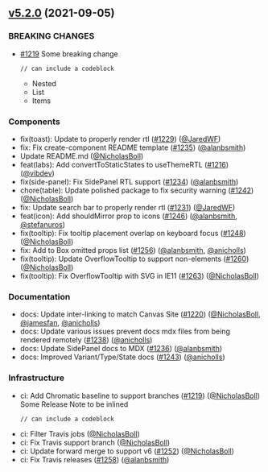 ## [v5.2.0](https://github.com/Workday/canvas-kit/releases/tag/v5.2.0) (2021-09-05)

### BREAKING CHANGES

- [#1219](https://github.com/Workday/canvas-kit/pull/1219) Some breaking change
  ```tsx
  // can include a codeblock
  ```
  - Nested
  - List
  - Items

### Components

- fix(toast): Update to properly render rtl ([#1229](https://github.com/Workday/canvas-kit/pull/1229)) ([@JaredWF](https://github.com/JaredWF))
- fix: Fix create-component README template ([#1235](https://github.com/Workday/canvas-kit/pull/1235)) ([@alanbsmith](https://github.com/alanbsmith))
- Update README.md ([@NicholasBoll](https://github.com/NicholasBoll))
- feat(labs): Add convertToStaticStates to useThemeRTL ([#1216](https://github.com/Workday/canvas-kit/pull/1216)) ([@vibdev](https://github.com/vibdev))
- fix(side-panel): Fix SidePanel RTL support ([#1234](https://github.com/Workday/canvas-kit/pull/1234)) ([@alanbsmith](https://github.com/alanbsmith))
- chore(table): Update polished package to fix security warning ([#1242](https://github.com/Workday/canvas-kit/pull/1242)) ([@NicholasBoll](https://github.com/NicholasBoll))
- fix: Update search bar to properly render rtl ([#1231](https://github.com/Workday/canvas-kit/pull/1231)) ([@JaredWF](https://github.com/JaredWF))
- feat(icon): Add shouldMirror prop to icons ([#1246](https://github.com/Workday/canvas-kit/pull/1246)) ([@alanbsmith](https://github.com/alanbsmith), [@stefanuros](https://github.com/stefanuros))
- fix(tooltip): Fix tooltip placement overlap on keyboard focus ([#1248](https://github.com/Workday/canvas-kit/pull/1248)) ([@NicholasBoll](https://github.com/NicholasBoll))
- fix: Add to Box omitted props list ([#1256](https://github.com/Workday/canvas-kit/pull/1256)) ([@alanbsmith](https://github.com/alanbsmith), [@anicholls](https://github.com/anicholls))
- fix(tooltip): Update OverflowTooltip to support non-elements ([#1260](https://github.com/Workday/canvas-kit/pull/1260)) ([@NicholasBoll](https://github.com/NicholasBoll))
- fix(tooltip): Fix OverflowTooltip with SVG in IE11 ([#1263](https://github.com/Workday/canvas-kit/pull/1263)) ([@NicholasBoll](https://github.com/NicholasBoll))

### Documentation

- docs: Update inter-linking to match Canvas Site ([#1220](https://github.com/Workday/canvas-kit/pull/1220)) ([@NicholasBoll](https://github.com/NicholasBoll), [@jamesfan](https://github.com/jamesfan), [@anicholls](https://github.com/anicholls))
- docs: Update various issues prevent docs mdx files from being rendered remotely ([#1238](https://github.com/Workday/canvas-kit/pull/1238)) ([@anicholls](https://github.com/anicholls))
- docs: Update SidePanel docs to MDX ([#1236](https://github.com/Workday/canvas-kit/pull/1236)) ([@alanbsmith](https://github.com/alanbsmith))
- docs: Improved Variant/Type/State docs ([#1243](https://github.com/Workday/canvas-kit/pull/1243)) ([@anicholls](https://github.com/anicholls))

### Infrastructure

- ci: Add Chromatic baseline to support branches ([#1219](https://github.com/Workday/canvas-kit/pull/1219)) ([@NicholasBoll](https://github.com/NicholasBoll))
  Some Release Note to be inlined
  ```tsx
  // can include a codeblock
  ```
- ci: Filter Travis jobs ([@NicholasBoll](https://github.com/NicholasBoll))
- ci: Fix Travis support branch ([@NicholasBoll](https://github.com/NicholasBoll))
- ci: Update forward merge to support v6 ([#1252](https://github.com/Workday/canvas-kit/pull/1252)) ([@NicholasBoll](https://github.com/NicholasBoll))
- ci: Fix Travis releases ([#1258](https://github.com/Workday/canvas-kit/pull/1258)) ([@alanbsmith](https://github.com/alanbsmith))
